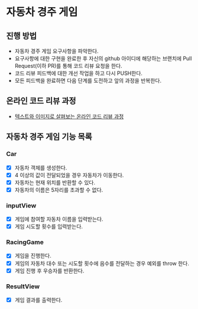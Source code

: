 # 자동차 경주 게임

## 진행 방법

* 자동차 경주 게임 요구사항을 파악한다.
* 요구사항에 대한 구현을 완료한 후 자신의 github 아이디에 해당하는 브랜치에 Pull Request(이하 PR)를 통해 코드 리뷰 요청을 한다.
* 코드 리뷰 피드백에 대한 개선 작업을 하고 다시 PUSH한다.
* 모든 피드백을 완료하면 다음 단계를 도전하고 앞의 과정을 반복한다.

## 온라인 코드 리뷰 과정

* [텍스트와 이미지로 살펴보는 온라인 코드 리뷰 과정](https://github.com/next-step/nextstep-docs/tree/master/codereview)

## 자동차 경주 게임 기능 목록

### Car

- [x] 자동차 객체를 생성한다.
- [x] 4 이상의 값이 전달되었을 경우 자동차가 이동한다.
- [x] 자동차는 현재 위치를 반환할 수 있다.
- [x] 자동차의 이름은 5자리를 초과할 수 없다.

### inputView

- [x] 게임에 참여할 자동차 이름을 입력받는다.
- [x] 게임 시도할 횟수를 입력받는다.

### RacingGame

- [x] 게임을 진행한다.
- [x] 게임의 자동차 대수 또는 시도할 횟수에 음수를 전달하는 경우 예외를 throw 한다.
- [x] 게임 진행 후 우승자를 반환한다.

### ResultView

- [x] 게임 결과를 출력한다.